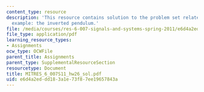 ```yaml
---
content_type: resource
description: 'This resource contains solution to the problem set related to feedback
  example: the inverted pendulum.'
file: /media/courses/res-6-007-signals-and-systems-spring-2011/e6d4a2eddd183a1e73f87ee19657843a_MITRES_6_007S11_hw26_sol.pdf
file_type: application/pdf
learning_resource_types:
- Assignments
ocw_type: OCWFile
parent_title: Assignments
parent_type: SupplementalResourceSection
resourcetype: Document
title: MITRES_6_007S11_hw26_sol.pdf
uid: e6d4a2ed-dd18-3a1e-73f8-7ee19657843a
---
```

